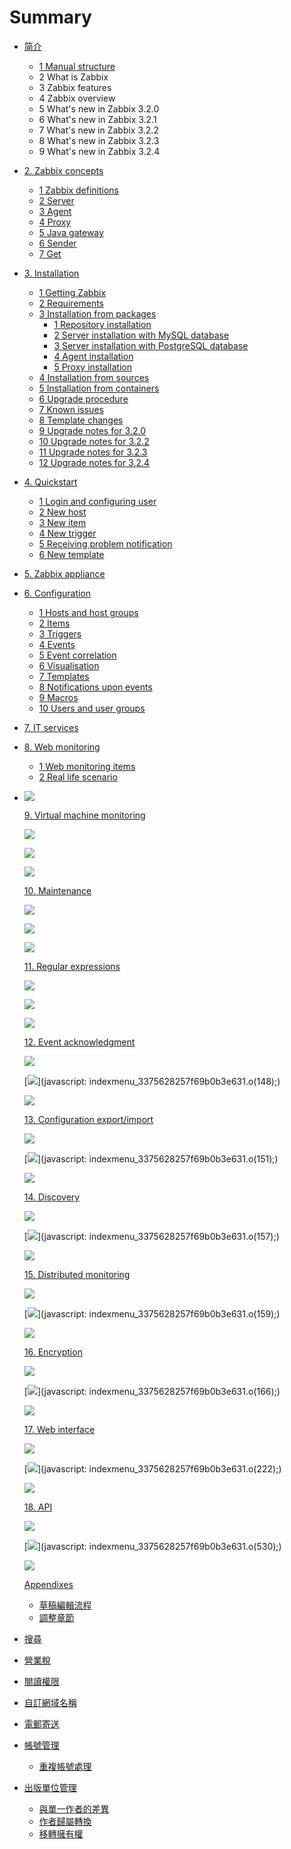 # Summary

* [简介](README.md)

  * [1 Manual structure](manual/introduction/manual_structure.md)
  * 2 What is Zabbix
  * 3 Zabbix features
  * 4 Zabbix overview
  * 5 What's new in Zabbix 3.2.0
  * 6 What's new in Zabbix 3.2.1
  * 7 What's new in Zabbix 3.2.2
  * 8 What's new in Zabbix 3.2.3
  * 9 What's new in Zabbix 3.2.4

* [2. Zabbix concepts](manual/concepts/README.md)

  * [1 Zabbix definitions](manual/concepts/definitions.md)
  * [2 Server](format/introduction.md)
  * [3 Agent](format/chapters.md)
  * [4 Proxy](format/markdown.md)
  * [5 Java gateway](manual/concepts/java.md)
  * [6 Sender](format/cover.md)
  * [7 Get](format/languages.md)

* [3. Installation](manual/installation/index.md)

  * [1 Getting Zabbix](manual/installation/getting_zabbix.md)
  * [2 Requirements](manual/installation/requirements.md)
  * [3 Installation from packages](manual/installation/install_from_packages.md)
    * [1 Repository installation](manual/installation/install_from_packages/repository_installation.md)
    * [2 Server installation with MySQL database](manual/installation/install_from_packages/server_installation_with_mysql.md)
    * [3 Server installation with PostgreSQL database](manual/installation/install_from_packages/server_installation_with_postgresql.md)
    * [4 Agent installation](manual/installation/install_from_packages/agent_installation.md)
    * [5 Proxy installation](manual/installation/install_from_packages/proxy_installation.md)
  * [4 Installation from sources](manual/installation/install.md)
  * [5 Installation from containers](manual/installation/containers.md)
  * [6 Upgrade procedure](manual/installation/upgrade.md)
  * [7 Known issues](manual/installation/known_issues.md)
  * [8 Template changes](manual/installation/template_changes)
  * [9 Upgrade notes for 3.2.0](manual/installation/upgrade_notes_320)
  * [10 Upgrade notes for 3.2.2](manual/installation/upgrade_notes_322.md)
  * [11 Upgrade notes for 3.2.3](manual/installation/upgrade_notes_323.md)
  * [12 Upgrade notes for 3.2.4](manual/installation/upgrade_notes_324.md)

* [4. Quickstart](manual/quickstart.md)

  * [1 Login and configuring user](manual/quickstart/login.md)
  * [2 New host](manual/quickstart/host.md)
  * [3 New item](manual/quickstart/item.md)
  * [4 New trigger](manual/quickstart/trigger.md)
  * [5 Receiving problem notification](manual/quickstart/notification.md)
  * [6 New template](manual/quickstart/template.md)

* [5. Zabbix appliance](manual/appliance.md.md)

* [6. Configuration](manual/config.md)

  * [1 Hosts and host groups](manual/config/hosts.md)
  * [2 Items](manual/config/items.md)
  * [3 Triggers](manual/config/triggers.md)
  * [4 Events](manual/config/events.md)
  * [5 Event correlation](manual/config/event_correlation.md)
  * [6 Visualisation](manual/config/visualisation.md)
  * [7 Templates](manual/config/templates.md)
  * [8 Notifications upon events](manual/config/notifications.md)
  * [9 Macros](manual/config/macros.md)
  * [10 Users and user groups](manual/config/users_and_usergroups.md)

* [7. IT services](https://www.zabbix.com/documentation/3.2/manual/it_services)

* [8. Web monitoring](https://www.zabbix.com/documentation/3.2/manual/web_monitoring)

  * [1 Web monitoring items](https://www.zabbix.com/documentation/3.2/manual/web_monitoring/items)
  * [2 Real life scenario](https://www.zabbix.com/documentation/3.2/manual/web_monitoring/example)

* ![](https://www.zabbix.com/documentation/3.2/lib/plugins/indexmenu/images/thread/folderh.gif)

  [9. Virtual machine monitoring](https://www.zabbix.com/documentation/3.2/manual/vm_monitoring)

  ![](https://www.zabbix.com/documentation/3.2/lib/plugins/indexmenu/images/thread/line.gif)

  ![](https://www.zabbix.com/documentation/3.2/lib/plugins/indexmenu/images/thread/join.gif)

  ![](https://www.zabbix.com/documentation/3.2/lib/plugins/indexmenu/images/thread/folderh.gif)

  [10. Maintenance](https://www.zabbix.com/documentation/3.2/manual/maintenance)

  ![](https://www.zabbix.com/documentation/3.2/lib/plugins/indexmenu/images/thread/line.gif)

  ![](https://www.zabbix.com/documentation/3.2/lib/plugins/indexmenu/images/thread/join.gif)

  ![](https://www.zabbix.com/documentation/3.2/lib/plugins/indexmenu/images/thread/folderh.gif)

  [11. Regular expressions](https://www.zabbix.com/documentation/3.2/manual/regular_expressions)

  ![](https://www.zabbix.com/documentation/3.2/lib/plugins/indexmenu/images/thread/line.gif)

  ![](https://www.zabbix.com/documentation/3.2/lib/plugins/indexmenu/images/thread/join.gif)

  ![](https://www.zabbix.com/documentation/3.2/lib/plugins/indexmenu/images/thread/folderh.gif)

  [12. Event acknowledgment](https://www.zabbix.com/documentation/3.2/manual/acknowledges)

  ![](https://www.zabbix.com/documentation/3.2/lib/plugins/indexmenu/images/thread/line.gif)

  [![](https://www.zabbix.com/documentation/3.2/lib/plugins/indexmenu/images/thread/plus.gif)](javascript: indexmenu_3375628257f69b0b3e631.o(148);)

  ![](https://www.zabbix.com/documentation/3.2/lib/plugins/indexmenu/images/thread/folderh.gif)

  [13. Configuration export/import](https://www.zabbix.com/documentation/3.2/manual/xml_export_import)

  ![](https://www.zabbix.com/documentation/3.2/lib/plugins/indexmenu/images/thread/line.gif)

  [![](https://www.zabbix.com/documentation/3.2/lib/plugins/indexmenu/images/thread/plus.gif)](javascript: indexmenu_3375628257f69b0b3e631.o(151);)

  ![](https://www.zabbix.com/documentation/3.2/lib/plugins/indexmenu/images/thread/folderh.gif)

  [14. Discovery](https://www.zabbix.com/documentation/3.2/manual/discovery)

  ![](https://www.zabbix.com/documentation/3.2/lib/plugins/indexmenu/images/thread/line.gif)

  [![](https://www.zabbix.com/documentation/3.2/lib/plugins/indexmenu/images/thread/plus.gif)](javascript: indexmenu_3375628257f69b0b3e631.o(157);)

  ![](https://www.zabbix.com/documentation/3.2/lib/plugins/indexmenu/images/thread/folderh.gif)

  [15. Distributed monitoring](https://www.zabbix.com/documentation/3.2/manual/distributed_monitoring)

  ![](https://www.zabbix.com/documentation/3.2/lib/plugins/indexmenu/images/thread/line.gif)

  [![](https://www.zabbix.com/documentation/3.2/lib/plugins/indexmenu/images/thread/plus.gif)](javascript: indexmenu_3375628257f69b0b3e631.o(159);)

  ![](https://www.zabbix.com/documentation/3.2/lib/plugins/indexmenu/images/thread/folderh.gif)

  [16. Encryption](https://www.zabbix.com/documentation/3.2/manual/encryption)

  ![](https://www.zabbix.com/documentation/3.2/lib/plugins/indexmenu/images/thread/line.gif)

  [![](https://www.zabbix.com/documentation/3.2/lib/plugins/indexmenu/images/thread/plus.gif)](javascript: indexmenu_3375628257f69b0b3e631.o(166);)

  ![](https://www.zabbix.com/documentation/3.2/lib/plugins/indexmenu/images/thread/folderh.gif)

  [17. Web interface](https://www.zabbix.com/documentation/3.2/manual/web_interface)

  ![](https://www.zabbix.com/documentation/3.2/lib/plugins/indexmenu/images/thread/line.gif)

  [![](https://www.zabbix.com/documentation/3.2/lib/plugins/indexmenu/images/thread/plus.gif)](javascript: indexmenu_3375628257f69b0b3e631.o(222);)

  ![](https://www.zabbix.com/documentation/3.2/lib/plugins/indexmenu/images/thread/folderh.gif)

  [18. API](https://www.zabbix.com/documentation/3.2/manual/api)

  ![](https://www.zabbix.com/documentation/3.2/lib/plugins/indexmenu/images/thread/line.gif)

  [![](https://www.zabbix.com/documentation/3.2/lib/plugins/indexmenu/images/thread/plusbottom.gif)](javascript: indexmenu_3375628257f69b0b3e631.o(530);)

  ![](https://www.zabbix.com/documentation/3.2/lib/plugins/indexmenu/images/thread/folderh.gif)

  [Appendixes](https://www.zabbix.com/documentation/3.2/manual/appendix)

  * [草稿編輯流程](editor/draft.md)
  * [調整章節](editor/chapters.md)

* [搜尋](platform/search.md)

* [營業稅](platform/taxes.md)

* [閱讀權限](platform/visibility.md)

* [自訂網域名稱](platform/domains.md)

* [電郵寄送](platform/mailing.md)

* [帳號管理](account/README.md)

  * [重複帳號處理](account/duplicate.md)

* [出版單位管理](platform/organizations/README.md)

  * [與單一作者的差異](platform/organizations/differences.md)
  * [作者歸屬轉換](platform/organizations/convert.md)
  * [移轉擁有權](platform/organizations/ownership.md)



